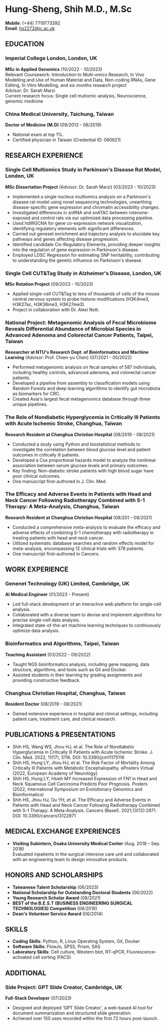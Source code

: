 # Hung-Sheng, Shih M.D., M.Sc

**Mobile**: (+44) 7719773392  
**Email**: hs2272@ic.ac.uk

## EDUCATION

### Imperial College London, London, UK  
**MSc in Applied Genomics** (10/2022 - 10/2023)  
Relevant Coursework: Introduction to Multi-omics Research, In Vivo Modelling and Use of Human Material and Data, Non-coding RNAs, Gene Editing, In Vitro Modelling, and six months research project  
Advisor: Dr. Sarah Marzi  
Current research focus: Single cell mutiomic analysis, Neuroscience, genomic medicine

### China Medical University, Taichung, Taiwan  
**Doctor of Medicine (M.D)** (09/2013 - 06/2019)  
- National exam at top 1%.  
- Certified physician in Taiwan (Credential ID: 060621)

## RESEARCH EXPERIENCE

### Single Cell Multiomics Study in Parkinson's Disease Rat Model, London, UK  
**MSc Dissertation Project** (Advisor: Dr. Sarah Marzi) (03/2023 - 10/2023)  
- Implemented a single nucleus multiomics analysis on a Parkinson's disease rat model using novel sequencing technologies, unearthing disease-specific gene expression and chromatin accessibility changes.  
- Investigated differences in snRNA and snATAC between rotenone-exposed and control rats via our optimized data processing pipeline.  
- Used hdWGCNA for gene co-expression network visualization, identifying regulatory elements with significant differences.  
- Carried out geneset enrichment and trajectory analysis to elucidate key pathways and genes affecting disease progression.  
- Identified candidate Cis-Regulatory Elements, providing deeper insights into the regulation of gene expression in Parkinson's disease.  
- Employed LDSC Regression for estimating SNP heritability, contributing to understanding the genetic influence on Parkinson's disease.

### Single Cell CUT&Tag Study in Alzheimer's Disease, London, UK  
**MSc Rotation Project** (09/2023 - 10/2023)  
- Applied single-cell CUT&Tag to tens of thousands of cells of the mouse central nervous system to probe histone modifications (H3K4me3, H3K27ac, H3K36me3, H3K27me3).  
- Project in collaboration with Dr. Alexi Nott.

### National Project: Metagenomic Analysis of Fecal Microbiome Reveals Differential Abundance of Microbial Species in Advanced Adenoma and Colorectal Cancer Patients, Taipei, Taiwan  
**Researcher at NTU's Research Dept. of Bioinformatics and Machine Learning** (Advisor: Prof. Chien-yu Chen) (07/2021 - 05/2022)  
- Performed metagenomic analysis on fecal samples of 587 individuals, including healthy controls, advanced adenoma, and colorectal cancer patients.  
- Developed a pipeline from assembly to classification models using Random Forests and deep learning algorithms to identify gut microbiota as biomarkers for CRC.  
- Created Asia's largest fecal metagenomics database through three unique pipelines.

### The Role of Nondiabetic Hyperglycemia in Critically Ill Patients with Acute Ischemic Stroke, Changhua, Taiwan  
**Research Resident at Changhua Christian Hospital** (08/2019 - 08/2021)  
- Conducted a study using Python and biostatistical methods to investigate the correlation between blood glucose level and patient outcomes in critically ill patients.  
- Developed a Cox proportional hazards model to analyze the nonlinear association between serum glucose levels and primary outcomes.  
- Key finding: Non-diabetic stroke patients with high blood sugar have poor clinical outcomes.  
- One manuscript first-authored in J. Clin. Med.

### The Efficacy and Adverse Events in Patients with Head and Neck Cancer Following Radiotherapy Combined with S-1 Therapy: A Meta-Analysis, Changhua, Taiwan  
**Research Resident at Changhua Christian Hospital** (08/201 - 08/2021)  
- Conducted a comprehensive meta-analysis to evaluate the efficacy and adverse effects of combining S-1 chemotherapy with radiotherapy in treating patients with head and neck cancer.  
- Utilized systematic database searches and random effects model for meta-analysis, encompassing 12 clinical trials with 378 patients.  
- One manuscript first-authored in Cancers.

## WORK EXPERIENCE

### Genenet Technology (UK) Limited, Cambridge, UK  
**AI Medical Engineer** (01/2023 - Present)  
- Led full-stack development of an interactive web platform for single-cell analysis.  
- Collaborated with a diverse team to devise and implement algorithms for precise single-cell data analysis.  
- Integrated state-of-the-art machine learning techniques to continuously optimize data analysis.

### Bioinformatics and Algorithms, Taipei, Taiwan  
**Teaching Assistant** (03/2022 - 09/2022)  
- Taught NGS bioinformatics analysis, including gene mapping, data structure, algorithms, and tools such as Git and Docker.  
- Assisted students in their learning by grading assignments and providing constructive feedback.

### Changhua Christian Hospital, Changhua, Taiwan  
**Resident Doctor** (08/2019 - 08/2021)  
- Gained extensive experience in hospital and clinical settings, including patient care, treatment care, and clinical research.

## PUBLICATIONS & PRESENTATIONS

- Shih HS, Wang WS, Jhou HJ, et al. The Role of Nondiabetic Hyperglycemia in Critically Ill Patients with Acute Ischemic Stroke. J. Clin. Med. 2022, 11(17), 5116. DOI: 10.3390/jcm11175116
- Shih HS, Hung LY, Jhou HJ, et al. The Risk Factor of Mortality Among Critically Ill Patients with Metabolic Encephalopathy. ePosters Virtual (2022, European Academy of Neurology)
- Shih HS, Hung LY, Hsieh MY Increased Expression of FN1 in Head and Neck Squamous Cell Carcinoma Predicts Poor Prognosis. Posters (2022, International Symposium on Evolutionary Genomics and Bioinformatics)
- Shih HS, Jhou HJ, Ou YH, et al. The Efficacy and Adverse Events in Patients with Head and Neck Cancer Following Radiotherapy Combined with S-1 Therapy: A Meta-Analysis. Cancers (Basel). 2021;13(12):2971. DOI: 10.3390/cancers13122971

## MEDICAL EXCHANGE EXPERIENCES

- **Visiting Subintern, Osaka University Medical Center** (Aug. 2018 – Sep. 2018)  
  Evaluated inpatients in the surgical intensive care unit and collaborated with an engineering team to design innovative products.

## HONORS AND SCHOLARSHIPS

- **Taiwanese Talent Scholarship** (06/2023)  
- **National Scholarship for Outstanding Doctoral Students** (06/2022)  
- **Young Research Scholar Award** (08/2021)  
- **BEST of the B.E.S.T (BUSINESS ENGINEERING SURGICAL TECHNOLOGIES) Competition** (08/2018)  
- **Dean's Volunteer Service Award** (06/2014)

## SKILLS

- **Coding Skills**: Python, R, Linux Operating System, Git, Docker  
- **Software Skills**: FlowJo, SPSS, Prism, SAS  
- **Laboratory Skills**: Cell culture, Western blot, RT-qPCR, Fluorescence-activated cell sorting (FACS)

## ADDITIONAL

### Side Project: GPT Slide Creator, Cambridge, UK  
**Full-Stack Developer** (07/2023)  
- Designed and deployed 'GPT Slide Creator', a web-based AI tool for document summarization and structured slide generation.  
- Achieved over 150 uses recorded within the first 72 hours post-launch.
